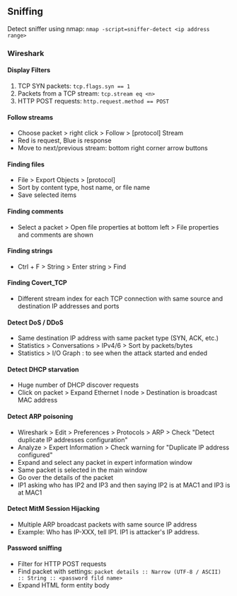 ## Sniffing

Detect sniffer using nmap: `nmap -script=sniffer-detect <ip address range>`

### Wireshark

#### Display Filters
1. TCP SYN packets: `tcp.flags.syn == 1`
2. Packets from a TCP stream: `tcp.stream eq <n>`
3. HTTP POST requests: `http.request.method == POST`

#### Follow streams
- Choose packet > right click > Follow > [protocol] Stream
- Red is request, Blue is response
- Move to next/previous stream: bottom right corner arrow buttons

#### Finding files
- File > Export Objects > [protocol]
- Sort by content type, host name, or file name
- Save selected items

#### Finding comments
- Select a packet > Open file properties at bottom left > File properties and comments are shown

#### Finding strings
- Ctrl + F > String > Enter string > Find

#### Finding Covert_TCP
- Different stream index for each TCP connection with same source and destination IP addresses and ports

#### Detect DoS / DDoS
- Same destination IP address with same packet type (SYN, ACK, etc.)
- Statistics > Conversations > IPv4/6 > Sort by packets/bytes
- Statistics > I/O Graph : to see when the attack started and ended

#### Detect DHCP starvation
- Huge number of DHCP discover requests
- Click on packet > Expand Ethernet I node > Destination is broadcast MAC address

#### Detect ARP poisoning
- Wireshark > Edit > Preferences > Protocols > ARP > Check "Detect duplicate IP addresses configuration"
- Analyze > Expert Information > Check warning for "Duplicate IP address configured"
- Expand and select any packet in expert information window
- Same packet is selected in the main window
- Go over the details of the packet
- IP1 asking who has IP2 and IP3 and then saying IP2 is at MAC1 and IP3 is at MAC1

#### Detect MitM Session Hijacking
- Multiple ARP broadcast packets with same source IP address
- Example: Who has IP-XXX, tell IP1. IP1 is attacker's IP address.

#### Password sniffing
- Filter for HTTP POST requests
- Find packet with settings: `packet details :: Narrow (UTF-8 / ASCII) :: String :: <password fild name>`
- Expand HTML form entity body

